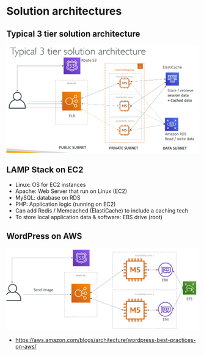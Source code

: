 # Solution architectures

## Typical 3 tier solution architecture
![](Assets/2023-02-28-22-30-52.png)

## LAMP Stack on EC2
- Linux: OS for EC2 instances
- Apache: Web Server that run on Linux (EC2)
- MySQL: database on RDS
- PHP: Application logic (running on EC2)
- Can add Redis / Memcached (ElastiCache) to include a caching tech
- To store local application data & software: EBS drive (root)

## WordPress on AWS 
![](Assets/2023-02-28-22-32-27.png)

- https://aws.amazon.com/blogs/architecture/wordpress-best-practices-on-aws/
